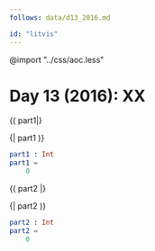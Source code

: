 ```yaml
---
follows: data/d13_2016.md

id: "litvis"
---
```


@import "../css/aoc.less"

# Day 13 (2016): XX

{( part1|}

{| part1 )}

```elm {l r}
part1 : Int
part1 =
    0
```

{( part2 |}

{| part2 )}

```elm {l r}
part2 : Int
part2 =
    0
```

